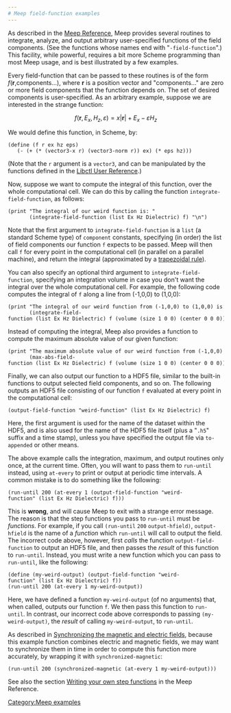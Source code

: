 ```yaml
---
# Meep field-function examples
---
```


As described in the [Meep Reference](Meep_Reference.md), Meep provides several routines to integrate, analyze, and output arbitrary user-specified functions of the field components. (See the functions whose names end with "`-field-function`".) This facility, while powerful, requires a bit more Scheme programming than most Meep usage, and is best illustrated by a few examples.

Every field-function that can be passed to these routines is of the form *f*(**r**,components...), where **r** is a position vector and "components..." are zero or more field components that the function depends on. The set of desired components is user-specified. As an arbitrary example, suppose we are interested in the strange function:

$$f(\mathbf{r}, E_x, H_z, \varepsilon) = x |\mathbf{r}| + E_x - \varepsilon H_z$$

We would define this function, in Scheme, by:

```
(define (f r ex hz eps)
   (- (+ (* (vector3-x r) (vector3-norm r)) ex) (* eps hz)))
```


(Note that the `r` argument is a `vector3`, and can be manipulated by the functions defined in the [Libctl User Reference](http://ab-initio.mit.edu/wiki/index.php/Libctl_User_Reference).)

Now, suppose we want to compute the integral of this function, over the whole computational cell. We can do this by calling the function `integrate-field-function`, as follows:

```
(print "The integral of our weird function is: "
       (integrate-field-function (list Ex Hz Dielectric) f) "\n")
```


Note that the first argument to `integrate-field-function` is a `list` (a standard Scheme type) of `component` constants, specifying (in order) the list of field components our function `f` expects to be passed. Meep will then call `f` for every point in the computational cell (in parallel on a parallel machine), and return the integral (approximated by a [trapezoidal rule](https://en.wikipedia.org/wiki/trapezoidal_rule)).

You can also specify an optional third argument to `integrate-field-function`, specifying an integration volume in case you don't want the integral over the whole computational cell. For example, the following code computes the integral of `f` along a line from (-1,0,0) to (1,0,0):

```
(print "The integral of our weird function from (-1,0,0) to (1,0,0) is: "
       (integrate-field-function (list Ex Hz Dielectric) f (volume (size 1 0 0) (center 0 0 0))) "\n")
```


Instead of computing the integral, Meep also provides a function to compute the maximum absolute value of our given function:

```
(print "The maximum absolute value of our weird function from (-1,0,0) to (1,0,0) is: "
       (max-abs-field-function (list Ex Hz Dielectric) f (volume (size 1 0 0) (center 0 0 0))) "\n")
```


Finally, we can also output our function to a HDF5 file, similar to the built-in functions to output selected field components, and so on. The following outputs an HDF5 file consisting of our function `f` evaluated at every point in the computational cell:

```
(output-field-function "weird-function" (list Ex Hz Dielectric) f)
```


Here, the first argument is used for the name of the dataset within the HDF5, and is also used for the name of the HDF5 file itself (plus a "`.h5`" suffix and a time stamp), unless you have specified the output file via `to-appended` or other means.

The above example calls the integration, maximum, and output routines only once, at the current time. Often, you will want to pass them to `run-until` instead, using `at-every` to print or output at periodic time intervals. A common mistake is to do something like the following:

```
(run-until 200 (at-every 1 (output-field-function "weird-function" (list Ex Hz Dielectric) f)))
```


This is **wrong**, and will cause Meep to exit with a strange error message. The reason is that the step functions you pass to `run-until` must be *functions*. For example, if you call `(run-until` `200` `output-hfield)`, `output-hfield` is the name of a *function* which `run-until` will call to output the field. The incorrect code above, however, first *calls* the function `output-field-function` to output an HDF5 file, and then passes the *result* of this function to `run-until`. Instead, you must write a new function which you can pass to `run-until`, like the following:

```
(define (my-weird-output) (output-field-function "weird-function" (list Ex Hz Dielectric) f))
(run-until 200 (at-every 1 my-weird-output))
```


Here, we have defined a function `my-weird-output` (of no arguments) that, when called, outputs our function `f`. We then pass this function to `run-until`. In contrast, our incorrect code above corresponds to passing `(my-weird-output)`, the *result* of calling `my-weird-output`, to `run-until`.

As described in [Synchronizing the magnetic and electric fields](Synchronizing_the_magnetic_and_electric_fields.md), because this example function combines electric and magnetic fields, we may want to synchronize them in time in order to compute this function more accurately, by wrapping it with `synchronized-magnetic`:

```
(run-until 200 (synchronized-magnetic (at-every 1 my-weird-output)))
```


See also the section [Writing your own step functions](Meep_Reference#Writing_your_own_step_functions.md) in the Meep Reference.

[Category:Meep examples](Meep_examples.md)
